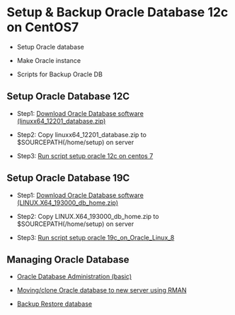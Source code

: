 # Setup & Backup Oracle Database 12c on CentOS7

- Setup Oracle database

- Make Oracle instance

- Scripts for Backup Oracle DB

## Setup Oracle Database 12C

- Step1: [Download Oracle Database software (linuxx64_12201_database.zip)](http://www.oracle.com/technetwork/database/enterprise-edition/downloads/index.html)

- Step2: Copy linuxx64_12201_database.zip to $SOURCEPATH(/home/setup) on server

- Step3: [Run script setup oracle 12c on centos 7](https://raw.githubusercontent.com/keepwalking86/oracle12c/master/setup_oracle12c_cenos7.sh)

## Setup Oracle Database 19C

- Step1: [Download Oracle Database software (LINUX.X64_193000_db_home.zip)](https://download.oracle.com/otn/linux/oracle19c/190000/LINUX.X64_193000_db_home.zip)

- Step2: Copy LINUX.X64_193000_db_home.zip to $SOURCEPATH(/home/setup) on server

- Step3: [Run script setup oracle 19c_on_Oracle_Linux_8](https://raw.githubusercontent.com/keepwalking86/oracle/master/oracle19c/setup_oracle19c_OL8.sh)


## Managing Oracle Database

- [Oracle Database Administration (basic)](docs/manage-oracle-database-by-command-line.md)

- [Moving/clone Oracle database to new server using RMAN](docs/moving-oracle-database-to-new-server-using-RMAN.md)

- [Backup Restore database](docs/backup-restore-database-using-RMAN.md)
